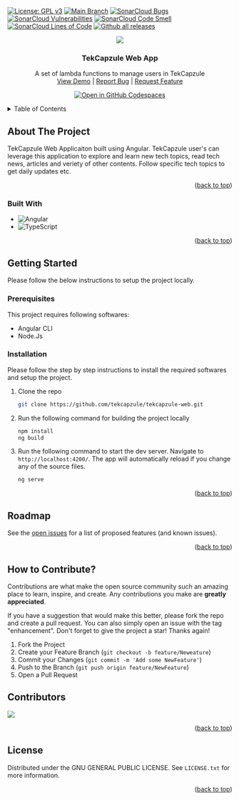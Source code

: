 <!-- PROJECT SHIELDS -->
<a name="readme-top"></a>
[![License: GPL v3](https://img.shields.io/badge/License-GPLv3-blue.svg)](https://www.gnu.org/licenses/gpl-3.0)
[![Main Branch](https://github.com/tekcapzule/tekcapzule-web/actions/workflows/cicd.yml/badge.svg)](https://github.com/tekcapzule/tekcapzule-web/actions/workflows/cicd.yml) 
[![SonarCloud Bugs](https://sonarcloud.io/api/project_badges/measure?project=tekcapzule_tekcapzule-web&metric=bugs)](https://sonarcloud.io/project/overview?id=tekcapzule_tekcapzule-web)
[![SonarCloud Vulnerabilities](https://sonarcloud.io/api/project_badges/measure?project=tekcapzule_tekcapzule-web&metric=vulnerabilities)](https://sonarcloud.io/project/overview?id=tekcapzule_tekcapzule-web)
[![SonarCloud Code Smell](https://sonarcloud.io/api/project_badges/measure?project=tekcapzule_tekcapzule-web&metric=code_smells)](https://sonarcloud.io/project/overview?id=tekcapzule_tekcapzule-web)
[![SonarCloud Lines of Code](https://sonarcloud.io/api/project_badges/measure?project=tekcapzule_tekcapzule-web&metric=ncloc)](https://sonarcloud.io/project/overview?id=tekcapzule_tekcapzule-web)
[![Github all releases](https://img.shields.io/github/downloads/tekcapzule/tekcapzule-web/total.svg)](https://GitHub.com/tekcapzule/tekcapzule-web/releases/)

<!-- PROJECT LOGO -->

<div align="center">
  <img src="https://github.com/tekcapzule/tekcapzule-web/assets/9839481/bc965502-9a3a-4eb0-bb56-f1e9c0f4a5b0.svg">
  <h3 align="center">TekCapzule Web App</h3>
  <p align="center">
    A set of lambda functions to manage users in TekCapzule
    <br />
    <a href="https://www.tekcapzule.com/">View Demo</a> |
    <a href="https://github.com/tekcapzule/tekcapzule-web/issues">Report Bug</a> |
    <a href="https://github.com/tekcapzule/tekcapzule-web/issues">Request Feature</a>
  </p>
</div>
<div align="center">
  
  <a href="https://github.com/codespaces/new?hide_repo_select=true&ref=main&repo=389065899&machine=standardLinux32gb&location=SouthEastAsia">![Open in GitHub Codespaces](https://github.com/codespaces/badge.svg)</a>

</div>

<!-- TABLE OF CONTENTS -->
<details>
  <summary>Table of Contents</summary>
  <ol>
    <li>
      <a href="#about-the-project">About The Project</a>
      <ul>
        <li><a href="#built-with">Built With</a></li>
      </ul>
    </li>
    <li>
      <a href="#getting-started">Getting Started</a>
      <ul>
        <li><a href="#prerequisites">Prerequisites</a></li>
        <li><a href="#installation">Installation</a></li>
      </ul>
    </li>
    <li><a href="#roadmap">Roadmap</a></li>
    <li><a href="#contributing">Contributing</a></li>
    <li><a href="#license">License</a></li>
  </ol>
</details>


<!-- ABOUT THE PROJECT -->
## About The Project

TekCapzule Web Applicaiton built using Angular. TekCapzule user's can leverage this application to explore and learn new tech topics, read tech news, articles and veriety of other contents. Follow specific tech topics to get daily updates etc.

<p align="right">(<a href="#readme-top">back to top</a>)</p>

### Built With

* ![Angular](https://img.shields.io/badge/angular-%23DD0031.svg?style=for-the-badge&logo=angular&logoColor=white)
* ![TypeScript](https://img.shields.io/badge/typescript-%23007ACC.svg?style=for-the-badge&logo=typescript&logoColor=white)


<p align="right">(<a href="#readme-top">back to top</a>)</p>
<!-- GETTING STARTED -->

## Getting Started

Please follow the below instructions to setup the project locally.

### Prerequisites

This project requires following softwares: 
* Angular CLI  
* Node.Js 


### Installation

Please follow the step by step instructions to install the required softwares and setup the project.
1. Clone the repo
   ```sh
   git clone https://github.com/tekcapzule/tekcapzule-web.git
   ```
2. Run the following command for building the project locally
   ```sh
   npm install
   ng build
   ```
3. Run the following command to start the dev server. Navigate to `http://localhost:4200/`. The app will automatically reload if you change any of the source files.
   ```sh
   ng serve
   ```  
<p align="right">(<a href="#readme-top">back to top</a>)</p>


<!-- ROADMAP -->
## Roadmap

See the [open issues](https://github.com/tekcapzule/tekcapzule-web/issues) for a list of proposed features (and known issues).

<p align="right">(<a href="#readme-top">back to top</a>)</p>

<!-- CONTRIBUTING -->
## How to Contribute?

Contributions are what make the open source community such an amazing place to learn, inspire, and create. Any contributions you make are **greatly appreciated**.

If you have a suggestion that would make this better, please fork the repo and create a pull request. You can also simply open an issue with the tag "enhancement".
Don't forget to give the project a star! Thanks again!

1. Fork the Project
2. Create your Feature Branch (`git checkout -b feature/Neweature`)
3. Commit your Changes (`git commit -m 'Add some NewFeature'`)
4. Push to the Branch (`git push origin feature/NewFeature`)
5. Open a Pull Request

## Contributors
<img src= "https://contrib.rocks/image?repo=tekcapzule/tekcapzule-web">

<p align="right">(<a href="#readme-top">back to top</a>)</p>

<!-- LICENSE -->
## License

Distributed under the GNU GENERAL PUBLIC LICENSE. See `LICENSE.txt` for more information.

<p align="right">(<a href="#readme-top">back to top</a>)</p>
